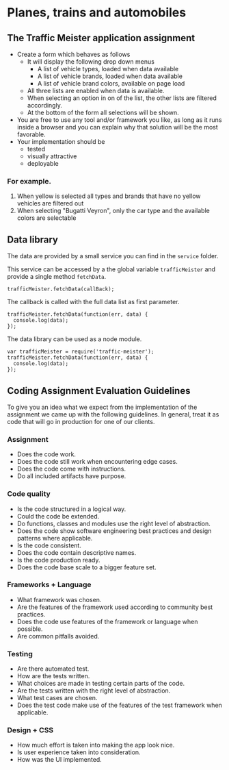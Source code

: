 # Planes, trains and automobiles

## The Traffic Meister application assignment

- Create a form which behaves as follows
  - It will display the following drop down menus
    - A list of vehicle types, loaded when data available
    - A list of vehicle brands, loaded when data available
    - A list of vehicle brand colors, available on page load
  - All three lists are enabled when data is available.
  - When selecting an option in on of the list, the other lists are filtered accordingly.
  - At the bottom of the form all selections will be shown.
- You are free to use any tool and/or framework you like, as long as it runs inside a browser and you can explain why that solution will be the most favorable.
- Your implementation should be
  - tested
  - visually attractive
  - deployable

### For example.

1. When yellow is selected all types and brands that have no yellow vehicles are filtered out
2. When selecting "Bugatti Veyron", only the car type and the available colors are selectable

## Data library

The data are provided by a small service you can find in the `service` folder.

This service can be accessed by a the global variable `trafficMeister` and provide a single method `fetchData`.

```
trafficMeister.fetchData(callBack);
```

The callback is called with the full data list as first parameter.

```
trafficMeister.fetchData(function(err, data) {
  console.log(data);
});
```

The data library can be used as a node module.

```
var trafficMeister = require('traffic-meister');
trafficMeister.fetchData(function(err, data) {
  console.log(data);
});
```

## Coding Assignment Evaluation Guidelines

To give you an idea what we expect from the implementation of the assignment we came up with
the following guidelines. In general, treat it as code that will go in production for one of our clients.

### Assignment

- Does the code work.
- Does the code still work when encountering edge cases.
- Does the code come with instructions.
- Do all included artifacts have purpose.

### Code quality

- Is the code structured in a logical way.
- Could the code be extended.
- Do functions, classes and modules use the right level of abstraction.
- Does the code show software engineering best practices and design patterns where applicable.
- Is the code consistent.
- Does the code contain descriptive names.
- Is the code production ready.
- Does the code base scale to a bigger feature set.

### Frameworks + Language

- What framework was chosen.
- Are the features of the framework used according to community best practices.
- Does the code use features of the framework or language when possible.
- Are common pitfalls avoided.

### Testing

- Are there automated test.
- How are the tests written.
- What choices are made in testing certain parts of the code.
- Are the tests written with the right level of abstraction.
- What test cases are chosen.
- Does the test code make use of the features of the test framework when applicable.

### Design + CSS

- How much effort is taken into making the app look nice.
- Is user experience taken into consideration.
- How was the UI implemented.
